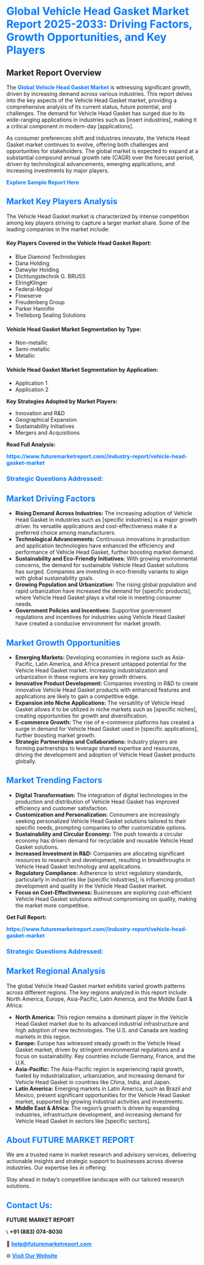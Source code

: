 <h1 style="color: #007BFF;">Global Vehicle Head Gasket Market Report 2025-2033: Driving Factors, Growth Opportunities, and Key Players</h1>

<section id="overview">
<h2>Market Report Overview</h2>
<p>The <a href="https://www.futuremarketreport.com//industry-report/vehicle-head-gasket-market" style="color: #007BFF; text-decoration: none;"><strong>Global Vehicle Head Gasket Market</strong></a> is witnessing significant growth, driven by increasing demand across various industries. This report delves into the key aspects of the Vehicle Head Gasket market, providing a comprehensive analysis of its current status, future potential, and challenges. The demand for Vehicle Head Gasket has surged due to its wide-ranging applications in industries such as [insert industries], making it a critical component in modern-day [applications].</p>
<p>As consumer preferences shift and industries innovate, the Vehicle Head Gasket market continues to evolve, offering both challenges and opportunities for stakeholders. The global market is expected to expand at a substantial compound annual growth rate (CAGR) over the forecast period, driven by technological advancements, emerging applications, and increasing investments by major players.</p>
</section>

<section id="overview">
<p><a href="https://www.futuremarketreport.com//request-sample/reportId=86432" style="color: #007BFF; text-decoration: none;"><strong>Explore Sample Report Here</strong></a></p>
</section>

<section id="key-players">
<h2 style="color: #007BFF;">Market Key Players Analysis</h2>
<p>The Vehicle Head Gasket market is characterized by intense competition among key players striving to capture a larger market share. Some of the leading companies in the market include:</p>
<h4>Key Players Covered in the Vehicle Head Gasket Report:</h4>
<ul><li>Blue Diamond Technologies</li><li>Dana Holding</li><li>Datwyler Holding</li><li>Dichtungstechnik G. BRUSS</li><li>ElringKlinger</li><li>Federal-Mogul</li><li>Flowserve</li><li>Freudenberg Group</li><li>Parker Hannifin</li><li>Trelleborg Sealing Solutions</li></ul>
<h4>Vehicle Head Gasket Market Segmentation by Type:</h4>
<ul><li>Non-metallic</li><li>Semi-metallic</li><li>Metallic</li></ul>

<h4>Vehicle Head Gasket Market Segmentation by Application:</h4>
<ul><li>Application 1</li><li>Application 2</li></ul>
<p><strong>Key Strategies Adopted by Market Players:</strong></p>
<ul>
<li>Innovation and R&D</li>
<li>Geographical Expansion</li>
<li>Sustainability Initiatives</li>
<li>Mergers and Acquisitions</li>
</ul>
</section>

<section>
<p><strong>Read Full Analysis: </strong></p><a href="https://www.futuremarketreport.com//industry-report/vehicle-head-gasket-market" style="color: #007BFF; text-decoration: none;"><strong>https://www.futuremarketreport.com//industry-report/vehicle-head-gasket-market</strong></a>
<h3 style="color: #007BFF;">Strategic Questions Addressed:</h3>
</section>

<section id="driving-factors">
<h2 style="color: #007BFF;">Market Driving Factors</h2>
<ul>
<li><strong>Rising Demand Across Industries:</strong> The increasing adoption of Vehicle Head Gasket in industries such as [specific industries] is a major growth driver. Its versatile applications and cost-effectiveness make it a preferred choice among manufacturers.</li>
<li><strong>Technological Advancements:</strong> Continuous innovations in production and application technologies have enhanced the efficiency and performance of Vehicle Head Gasket, further boosting market demand.</li>
<li><strong>Sustainability and Eco-Friendly Initiatives:</strong> With growing environmental concerns, the demand for sustainable Vehicle Head Gasket solutions has surged. Companies are investing in eco-friendly variants to align with global sustainability goals.</li>
<li><strong>Growing Population and Urbanization:</strong> The rising global population and rapid urbanization have increased the demand for [specific products], where Vehicle Head Gasket plays a vital role in meeting consumer needs.</li>
<li><strong>Government Policies and Incentives:</strong> Supportive government regulations and incentives for industries using Vehicle Head Gasket have created a conducive environment for market growth.</li>
</ul>
</section>

<section id="growth-opportunities">
<h2 style="color: #007BFF;">Market Growth Opportunities</h2>
<ul>
<li><strong>Emerging Markets:</strong> Developing economies in regions such as Asia-Pacific, Latin America, and Africa present untapped potential for the Vehicle Head Gasket market. Increasing industrialization and urbanization in these regions are key growth drivers.</li>
<li><strong>Innovative Product Development:</strong> Companies investing in R&D to create innovative Vehicle Head Gasket products with enhanced features and applications are likely to gain a competitive edge.</li>
<li><strong>Expansion into Niche Applications:</strong> The versatility of Vehicle Head Gasket allows it to be utilized in niche markets such as [specific niches], creating opportunities for growth and diversification.</li>
<li><strong>E-commerce Growth:</strong> The rise of e-commerce platforms has created a surge in demand for Vehicle Head Gasket used in [specific applications], further boosting market growth.</li>
<li><strong>Strategic Partnerships and Collaborations:</strong> Industry players are forming partnerships to leverage shared expertise and resources, driving the development and adoption of Vehicle Head Gasket products globally.</li>
</ul>
</section>

<section id="trending-factors">
<h2 style="color: #007BFF;">Market Trending Factors</h2>
<ul>
<li><strong>Digital Transformation:</strong> The integration of digital technologies in the production and distribution of Vehicle Head Gasket has improved efficiency and customer satisfaction.</li>
<li><strong>Customization and Personalization:</strong> Consumers are increasingly seeking personalized Vehicle Head Gasket solutions tailored to their specific needs, prompting companies to offer customizable options.</li>
<li><strong>Sustainability and Circular Economy:</strong> The push towards a circular economy has driven demand for recyclable and reusable Vehicle Head Gasket solutions.</li>
<li><strong>Increased Investment in R&D:</strong> Companies are allocating significant resources to research and development, resulting in breakthroughs in Vehicle Head Gasket technology and applications.</li>
<li><strong>Regulatory Compliance:</strong> Adherence to strict regulatory standards, particularly in industries like [specific industries], is influencing product development and quality in the Vehicle Head Gasket market.</li>
<li><strong>Focus on Cost-Effectiveness:</strong> Businesses are exploring cost-efficient Vehicle Head Gasket solutions without compromising on quality, making the market more competitive.</li>
</ul>
</section>

<section>
<p><strong>Get Full Report: </strong></p><a href="https://www.futuremarketreport.com//industry-report/vehicle-head-gasket-market" style="color: #007BFF; text-decoration: none;"><strong>https://www.futuremarketreport.com//industry-report/vehicle-head-gasket-market</strong></a>
<h3 style="color: #007BFF;">Strategic Questions Addressed:</h3>
</section>


<section id="regional-analysis">
<h2 style="color: #007BFF;">Market Regional Analysis</h2>
<p>The global Vehicle Head Gasket market exhibits varied growth patterns across different regions. The key regions analyzed in this report include North America, Europe, Asia-Pacific, Latin America, and the Middle East & Africa:</p>
<ul>
<li><strong>North America:</strong> This region remains a dominant player in the Vehicle Head Gasket market due to its advanced industrial infrastructure and high adoption of new technologies. The U.S. and Canada are leading markets in this region.</li>
<li><strong>Europe:</strong> Europe has witnessed steady growth in the Vehicle Head Gasket market, driven by stringent environmental regulations and a focus on sustainability. Key countries include Germany, France, and the U.K.</li>
<li><strong>Asia-Pacific:</strong> The Asia-Pacific region is experiencing rapid growth, fueled by industrialization, urbanization, and increasing demand for Vehicle Head Gasket in countries like China, India, and Japan.</li>
<li><strong>Latin America:</strong> Emerging markets in Latin America, such as Brazil and Mexico, present significant opportunities for the Vehicle Head Gasket market, supported by growing industrial activities and investments.</li>
<li><strong>Middle East & Africa:</strong> The region’s growth is driven by expanding industries, infrastructure development, and increasing demand for Vehicle Head Gasket in sectors like [specific sectors].</li>
</ul>
</section>

<footer>
<h2 style="color: #007BFF;">About FUTURE MARKET REPORT</h2>
<p>We are a trusted name in market research and advisory services, delivering actionable insights and strategic support to businesses across diverse industries. Our expertise lies in offering:</p>

<p>Stay ahead in today’s competitive landscape with our tailored research solutions.</p>

<h2 style="color: #007BFF;">Contact Us:</h2>
<p><strong>FUTURE MARKET REPORT</strong></p>
<p>📞 <strong>+91 (883) 074-8030</strong></p>
<p>📧 <strong><a href="mailto:help@futuremarketreport.com" style="color: #007BFF;">help@futuremarketreport.com</a></strong></p>
<p>🌐 <strong><a href="https://www.futuremarketreport.com/" style="color: #007BFF;">Visit Our Website</a></strong></p>
</footer>